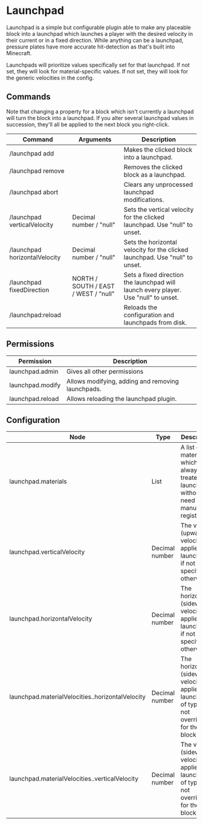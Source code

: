 # Launchpad

Launchpad is a simple but configurable plugin able to make any placeable block into a launchpad which launches a player
with the desired velocity in their current or in a fixed direction. While anything can be a launchpad, pressure plates
have more accurate hit-detection as that's built into Minecraft.

Launchpads will prioritize values specifically set for that launchpad. If not set, they will look for material-specific
values. If not set, they will look for the generic velocities in the config.

## Commands

Note that changing a property for a block which isn't currently a launchpad will turn the block into a launchpad.
If you alter several launchpad values in succession, they'll all be applied to the next block you right-click.

| Command                       | Arguments                            | Description                                                                         |
|-------------------------------|--------------------------------------|-------------------------------------------------------------------------------------|
| /launchpad add                |                                      | Makes the clicked block into a launchpad.                                           |
| /launchpad remove             |                                      | Removes the clicked block as a launchpad.                                           |
| /launchpad abort              |                                      | Clears any unprocessed launchpad modifications.                                     |
| /launchpad verticalVelocity   | Decimal number / "null"              | Sets the vertical velocity for the clicked launchpad. Use "null" to unset.          |
| /launchpad horizontalVelocity | Decimal number / "null"              | Sets the horizontal velocity for the clicked launchpad. Use "null" to unset.        |
| /launchpad fixedDirection     | NORTH / SOUTH / EAST / WEST / "null" | Sets a fixed direction the launchpad will launch every player. Use "null" to unset. |
| /launchpad:reload             |                                      | Reloads the configuration and launchpads from disk.                                 |

## Permissions

| Permission       | Description                                       |
|------------------|---------------------------------------------------|
| launchpad.admin  | Gives all other permissions                       |
| launchpad.modify | Allows modifying, adding and removing launchpads. |
| launchpad.reload | Allows reloading the launchpad plugin.            |

## Configuration

| Node                                                       | Type           | Description                                                                                                  |
|------------------------------------------------------------|----------------|--------------------------------------------------------------------------------------------------------------|
| launchpad.materials                                        | List           | A list of materials which are always treated as launchpads, without the need for manual registration.        |
| launchpad.verticalVelocity                                 | Decimal number | The vertical (upwards) velocity applied to launchpads if not specified otherwise.                            |
| launchpad.horizontalVelocity                               | Decimal number | The horizontal (sideways) velocity applied to launchpads if not specified otherwise.                         |
| launchpad.materialVelocities.<MATERIAL>.horizontalVelocity | Decimal number | The horizontal (sideways) velocity applied to launchpads of type <MATERIAL> if not overridden for the block. |
| launchpad.materialVelocities.<MATERIAL>.verticalVelocity   | Decimal number | The vertical (sideways) velocity applied to launchpads of type <MATERIAL> if not overridden for the block.   |